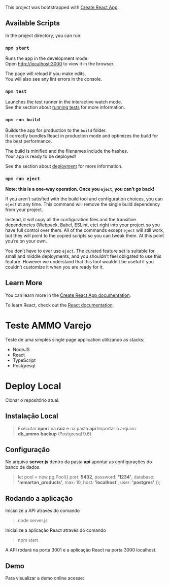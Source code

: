 This project was bootstrapped with [Create React App](https://github.com/facebook/create-react-app).

## Available Scripts

In the project directory, you can run:

### `npm start`

Runs the app in the development mode.<br>
Open [http://localhost:3000](http://localhost:3000) to view it in the browser.

The page will reload if you make edits.<br>
You will also see any lint errors in the console.

### `npm test`

Launches the test runner in the interactive watch mode.<br>
See the section about [running tests](https://facebook.github.io/create-react-app/docs/running-tests) for more information.

### `npm run build`

Builds the app for production to the `build` folder.<br>
It correctly bundles React in production mode and optimizes the build for the best performance.

The build is minified and the filenames include the hashes.<br>
Your app is ready to be deployed!

See the section about [deployment](https://facebook.github.io/create-react-app/docs/deployment) for more information.

### `npm run eject`

**Note: this is a one-way operation. Once you `eject`, you can’t go back!**

If you aren’t satisfied with the build tool and configuration choices, you can `eject` at any time. This command will remove the single build dependency from your project.

Instead, it will copy all the configuration files and the transitive dependencies (Webpack, Babel, ESLint, etc) right into your project so you have full control over them. All of the commands except `eject` will still work, but they will point to the copied scripts so you can tweak them. At this point you’re on your own.

You don’t have to ever use `eject`. The curated feature set is suitable for small and middle deployments, and you shouldn’t feel obligated to use this feature. However we understand that this tool wouldn’t be useful if you couldn’t customize it when you are ready for it.

## Learn More

You can learn more in the [Create React App documentation](https://facebook.github.io/create-react-app/docs/getting-started).

To learn React, check out the [React documentation](https://reactjs.org/).
# Teste AMMO Varejo

Teste de uma simples single page application utilizando as stacks:

 - NodeJS
 - React
 - TypeScript
 - Postgresql

# Deploy Local

Clonar o repositório atual.

## Instalação Local

> Executar **npm i** na **raiz** e na pasta **api**
> Importar o arquivo **db_ammo.backup** (Postgresql 9.6)

## Configuração

No arquivo **server.js** dentro da pasta **api** apontar as configurações do banco de dados.
>let  pool  =  new  pg.Pool({
port:  **5432**,
password:  **'1234'**,
database:  **'mmartan_products'**,
max:  10,
host:  **'localhost'**,
user:  **'postgres'**
});

## Rodando a aplicação

Inicialize a API através do comando
>node server.js

Inicialize a aplicação React através do comando
>npm start

A API rodará na porta 3001 e a aplicação React na porta 3000 localhost.

## Demo

Para visualizar a demo online acesse:


